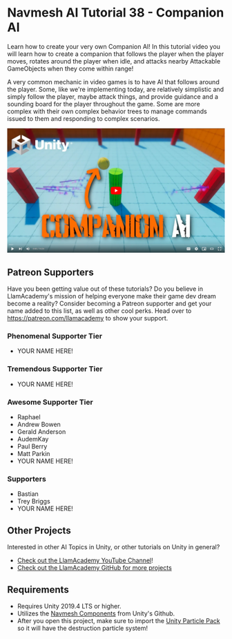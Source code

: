 # Navmesh AI Tutorial 38 - Companion AI

Learn how to create your very own Companion AI! In this tutorial video you will learn how to create a companion that follows the player when the player moves, rotates around the player when idle, and attacks nearby Attackable GameObjects when they come within range!

A very common mechanic in video games is to have AI that follows around the player. Some, like we're implementing today, are relatively simplistic and simply follow the player, maybe attack things, and provide guidance and a sounding board for the player throughout the game. Some are more complex with their own complex behavior trees to manage commands issued to them and responding to complex scenarios. 

[![Youtube Tutorial](./Video%20Screenshot.png)](https://youtu.be/FMNoiqBAf_w)

## Patreon Supporters
Have you been getting value out of these tutorials? Do you believe in LlamAcademy's mission of helping everyone make their game dev dream become a reality? Consider becoming a Patreon supporter and get your name added to this list, as well as other cool perks.
Head over to https://patreon.com/llamacademy to show your support.

### Phenomenal Supporter Tier
* YOUR NAME HERE!

### Tremendous Supporter Tier
* YOUR NAME HERE!

### Awesome Supporter Tier
* Raphael
* Andrew Bowen
* Gerald Anderson
* AudemKay
* Paul Berry
* Matt Parkin
* YOUR NAME HERE!

### Supporters
* Bastian
* Trey Briggs
* YOUR NAME HERE!

## Other Projects
Interested in other AI Topics in Unity, or other tutorials on Unity in general? 

* [Check out the LlamAcademy YouTube Channel](https://youtube.com/c/LlamAcademy)!
* [Check out the LlamAcademy GitHub for more projects](https://github.com/llamacademy)

## Requirements
* Requires Unity 2019.4 LTS or higher. 
* Utilizes the [Navmesh Components](https://github.com/Unity-Technologies/NavMeshComponents) from Unity's Github.
* After you open this project, make sure to import the [Unity Particle Pack](https://assetstore.unity.com/packages/essentials/tutorial-projects/unity-particle-pack-127325) so it will have the destruction particle system!
